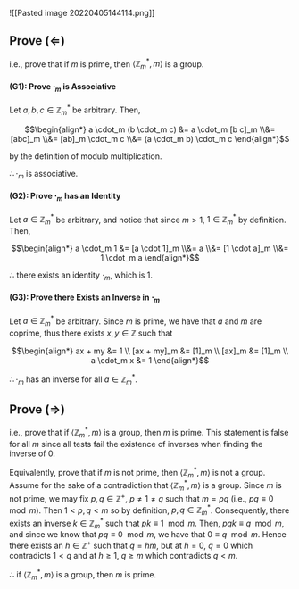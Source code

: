 ![[Pasted image 20220405144114.png]]

## Prove ($\Leftarrow$)
i.e., prove that if $m$ is prime, then $\langle \mathbb Z^*_m, m \rangle$ is a group.

#### (G1): Prove $\cdot_m$ is Associative
Let $a, b, c \in \mathbb Z^*_m$ be arbitrary. Then,

$$\begin{align*}
	a \cdot_m (b \cdot_m c)
	&=
		a \cdot_m [b c]_m
	\\&=
		[abc]_m
	\\&=
		[ab]_m \cdot_m c
	\\&=
		(a \cdot_m b) \cdot_m c
\end{align*}$$

by the definition of modulo multiplication. 

$\therefore \cdot_m$ is associative.

#### (G2): Prove $\cdot_m$ has an Identity
Let $a \in \mathbb Z^*_m$ be arbitrary, and notice that since $m > 1$, $1 \in \mathbb Z^*_m$ by definition. Then,

$$\begin{align*}
	a \cdot_m 1 &= [a \cdot 1]_m
	\\&=
		a
	\\&=
		[1 \cdot a]_m
	\\&=
		1 \cdot_m a
\end{align*}$$

$\therefore$ there exists an identity $\cdot_m$, which is $1$.

#### (G3): Prove there Exists an Inverse in $\cdot_m$
Let $a \in \mathbb Z^*_m$ be arbitrary. Since $m$ is prime, we have that $a$ and $m$ are coprime, thus there exists $x, y \in \mathbb Z$ such that

$$\begin{align*}
	ax + my &= 1 \\
	[ax + my]_m &= [1]_m \\
	[ax]_m &= [1]_m \\
	a \cdot_m x &= 1
\end{align*}$$

$\therefore \cdot_m$ has an inverse for all $a \in \mathbb Z^*_m$.

## Prove ($\Rightarrow$)
i.e., prove that if $\langle \mathbb Z^*_m, m \rangle$ is a group, then $m$ is prime. This statement is false for all $m$ since all tests fail the existence of inverses when finding the inverse of $0$.

Equivalently, prove that if $m$ is not prime, then $\langle \mathbb Z^*_m, m \rangle$ is not a group. Assume for the sake of a contradiction that $\langle \mathbb Z^*_m, m \rangle$ is a group. Since $m$ is not prime, we may fix $p, q \in \mathbb Z^+$, $p \ne 1 \ne q$ such that $m = pq$ (i.e., $pq \equiv 0 \mod m$). Then $1 < p, q < m$ so by definition, $p, q \in \mathbb Z^*_m$. Consequently, there exists an inverse $k \in \mathbb Z^*_m$ such that $p k \equiv 1 \mod m$. Then, $pqk \equiv q \mod m$, and since we know that $pq \equiv 0 \mod m$, we have that $0 \equiv q \mod m$. Hence there exists an $h \in \mathbb Z^+$ such that $q = hm$, but at $h = 0$, $q = 0$ which contradicts $1 < q$ and at $h \ge 1$, $q \ge m$ which contradicts $q < m$.

$\therefore$ if $\langle \mathbb Z^*_m, m \rangle$ is a group, then $m$ is prime.
